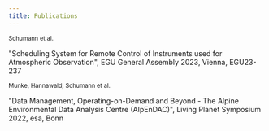 ```yaml
---
title: Publications
---
```

<small>Schumann et al.</small>

"Scheduling System for Remote Control of Instruments used for Atmospheric Observation", EGU General Assembly 2023, Vienna, EGU23-237

<small>Munke, Hannawald, Schumann et al.</small>

"Data Management, Operating-on-Demand and Beyond - The Alpine Environmental Data Analysis Centre (AlpEnDAC)", Living Planet Symposium 2022, esa, Bonn

